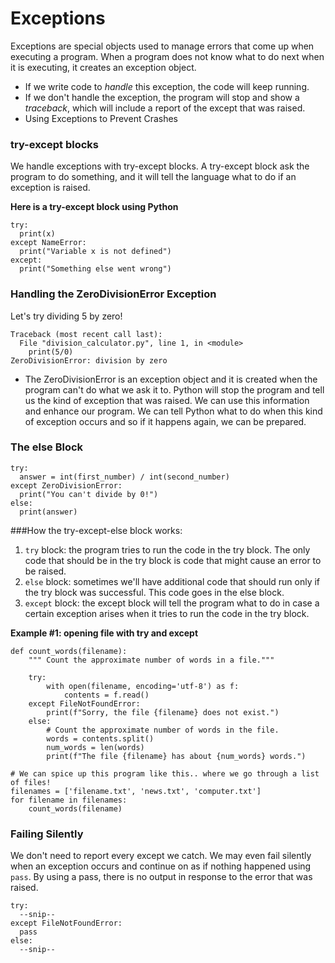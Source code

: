# Exceptions

Exceptions are special objects used to manage errors that come up when executing a program. When a program does not know what to do next when it is executing, it creates an exception object. 
* If we write code to *handle* this exception, the code will keep running. 
* If we don't handle the exception, the program will stop and show a *traceback*, which will include a report of the except that was raised. 
* Using Exceptions to Prevent Crashes 

### try-except blocks
We handle exceptions with try-except blocks. A try-except block ask the program to do something, and it will tell the language what to do if an exception is raised. 

**Here is a try-except block using Python**
```
try:
  print(x)
except NameError:
  print("Variable x is not defined")
except:
  print("Something else went wrong")
```
### Handling the ZeroDivisionError Exception

Let's try dividing 5 by zero! 
```
Traceback (most recent call last):
  File "division_calculator.py", line 1, in <module>
    print(5/0)
ZeroDivisionError: division by zero
```
* The ZeroDivisionError is an exception object and it is created when the program can't do what we ask it to. Python will stop the program and tell us the kind of exception that was raised. We can use this information and enhance our program. We can tell Python what to do when this kind of exception occurs and so if it happens again, we can be prepared.

### The else Block

```
try: 
  answer = int(first_number) / int(second_number)
except ZeroDivisionError:
  print("You can't divide by 0!")
else: 
  print(answer)
```

###How the try-except-else block works:
1. ```try``` block: the program tries to run the code in the try block. The only code that should be in the try block is code that might cause an error to be raised.
2. ```else``` block: sometimes we'll have additional code that should run only if the try block was successful. This code goes in the else block.
3. ```except``` block: the except block will tell the program what to do in case a certain exception arises when it tries to run the code in the try block. 

**Example #1: opening file with try and except**
```
def count_words(filename):
    """ Count the approximate number of words in a file."""

    try:
        with open(filename, encoding='utf-8') as f:
            contents = f.read()
    except FileNotFoundError:
        print(f"Sorry, the file {filename} does not exist.")
    else:
        # Count the approximate number of words in the file.
        words = contents.split()
        num_words = len(words)
        print(f"The file {filename} has about {num_words} words.")

# We can spice up this program like this.. where we go through a list of files!
filenames = ['filename.txt', 'news.txt', 'computer.txt']
for filename in filenames:
    count_words(filename)
```

### Failing Silently

We don't need to report every except we catch. We may even fail silently when an exception occurs and continue on as if nothing happened using ``` pass ```. By using a pass, there is no output in response to the error that was raised. 

```
try: 
  --snip--
except FileNotFoundError:
  pass
else:
  --snip--
```
